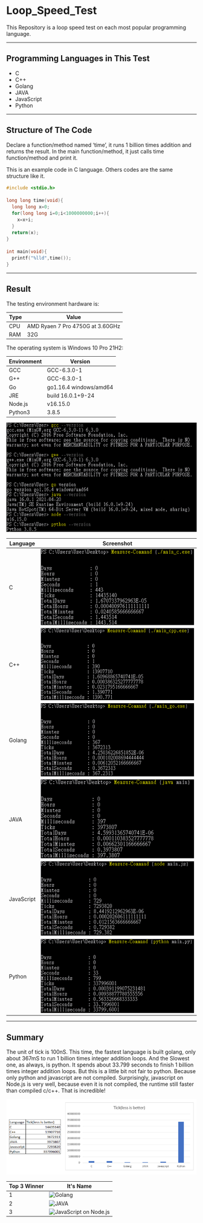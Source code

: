 # Loop_Speed_Test
This Repository is a loop speed test on each most popular programming language.

---

## Programming Languages in This Test

- C
- C++
- Golang
- JAVA
- JavaScript
- Python

---

## Structure of The Code

Declare a function/method named ‘time’, it runs 1 billion times addition and returns the result. In the main function/method, it just calls time function/method and print it.

This is an example code in C language. Others codes are the same structure like it.

```c
#include <stdio.h>

long long time(void){
  long long x=0;
  for(long long i=0;i<1000000000;i++){
    x=x+i;
  }
  return(x);
}

int main(void){
  printf("%lld",time());
}
```

---

## Result

The testing environment hardware is:

| Type | Value |
|------|-------|
| CPU  | AMD Ryaen 7 Pro 4750G at 3.60GHz |
| RAM  | 32G |


The operating system is Windows 10 Pro 21H2:

| Environment | Version |
|-------------|---------|
| GCC | GCC-6.3.0-1 |
| G++ | GCC-6.3.0-1 |
| Go | go1.16.4 windows/amd64 |
| JRE | build 16.0.1+9-24 |
| Node.js | v16.15.0 |
| Python3 | 3.8.5 |

![Environments](Screenshot/environment.png)

| Language | Screenshot |
|----------|------------|
| C | ![main_c](Screenshot/main_c.png) |
| C++ | ![main_cpp](Screenshot/main_cpp.png) |
| Golang | ![main_go](Screenshot/main_go.png) |
| JAVA | ![main_java](Screenshot/main_java.png) |
| JavaScript | ![main_js](Screenshot/main_js.png) |
| Python | ![main_py](Screenshot/main_py.png) |

---

## Summary

The unit of tick is 100nS.
This time, the fastest language is built golang, only about 367mS to run 1 billion times integer addition loops. 
And the Slowest one, as always, is python. It spends about 33.799 seconds to finish 1 billion times integer addition loops.
But this is a little bit not fair to python. Because only python and javascript are not compiled.
Surprisingly, javascript on Node.js is very well, because even it is not compiled, the runtime still faster than compiled c/c++. That is incredible!

![summary](Screenshot/summary.png)

| Top 3 Winner | It's Name |
|--------------|-----------|
| 1 | ![Golang](https://go.dev/images/gophers/motorcycle.svg) |
| 2 | ![JAVA](https://upload.wikimedia.org/wikipedia/en/thumb/3/30/Java_programming_language_logo.svg/121px-Java_programming_language_logo.svg.png) |
| 3 | ![JavaScript on Node.js](https://upload.wikimedia.org/wikipedia/commons/d/d9/Node.js_logo.svg) |
